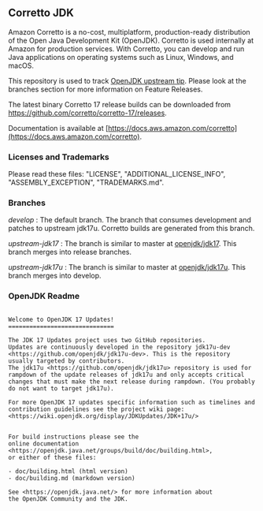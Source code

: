 ## Corretto JDK

Amazon Corretto is a no-cost, multiplatform,
production-ready distribution of the Open Java Development Kit (OpenJDK).
Corretto is used internally at Amazon for production services.
With Corretto, you can develop and run Java applications
on operating systems such as Linux, Windows, and macOS.

This repository is used to track [OpenJDK upstream tip](https://github.com/openjdk/jdk).
Please look at the branches section for more information on Feature Releases.

The latest binary Corretto 17 release builds can be downloaded from https://github.com/corretto/corretto-17/releases.

Documentation is available at [https://docs.aws.amazon.com/corretto](https://docs.aws.amazon.com/corretto).

### Licenses and Trademarks

Please read these files: "LICENSE", "ADDITIONAL_LICENSE_INFO", "ASSEMBLY_EXCEPTION", "TRADEMARKS.md".

### Branches

_develop_
: The default branch. The branch that consumes development and patches to upstream jdk17u. Corretto builds are generated from this branch.

_upstream-jdk17_
: The branch is similar to master at [openjdk/jdk17](https://github.com/openjdk/jdk17). This branch merges into release branches.

_upstream-jdk17u_
: The branch is similar to master at [openjdk/jdk17u](https://github.com/openjdk/jdk17u). This branch merges into develop.

### OpenJDK Readme
```

Welcome to OpenJDK 17 Updates!
==============================

The JDK 17 Updates project uses two GitHub repositories.
Updates are continuously developed in the repository jdk17u-dev <https://github.com/openjdk/jdk17u-dev>. This is the repository usually targeted by contributors.
The jdk17u <https://github.com/openjdk/jdk17u> repository is used for rampdown of the update releases of jdk17u and only accepts critical changes that must make the next release during rampdown. (You probably do not want to target jdk17u).

For more OpenJDK 17 updates specific information such as timelines and contribution guidelines see the project wiki page: <https://wiki.openjdk.org/display/JDKUpdates/JDK+17u/>


For build instructions please see the
online documentation <https://openjdk.java.net/groups/build/doc/building.html>,
or either of these files:

- doc/building.html (html version)
- doc/building.md (markdown version)

See <https://openjdk.java.net/> for more information about
the OpenJDK Community and the JDK.
```

